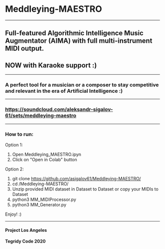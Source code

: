 # Meddleying-MAESTRO

***

## Full-featured Algorithmic Intelligence Music Augmentator (AIMA) with full multi-instrument MIDI output.
## NOW with Karaoke support :)

***

### A perfect tool for a musician or a composer to stay competitive and relevant in the era of Artificial Intelligence :)

***

### https://soundcloud.com/aleksandr-sigalov-61/sets/meddleying-maestro

***

### How to run:

Option 1:

1) Open Meddleying_MAESTRO.ipyn
2) Click on "Open in Colab" button

Option 2:

1) git clone https://github.com/asigalov61/Meddleying-MAESTRO/
2) cd /Meddleying-MAESTRO/
3) Unzip provided MIDI dataset in Dataset to Dataset or copy your MIDIs to Dataset
4) python3 MM_MIDIProcessor.py
5) python3 MM_Generator.py

Enjoy! :)

***

#### Project Los Angeles

#### Tegridy Code 2020
